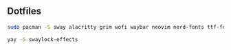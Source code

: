 ## Dotfiles

```bash
sudo pacman -S sway alacritty grim wofi waybar neovim nerd-fonts ttf-font-awesome noto-fonts-emoji thunar thunar-volman gvfs network-manager-applet dunst swaybg
```

```bash
yay -S swaylock-effects
```
